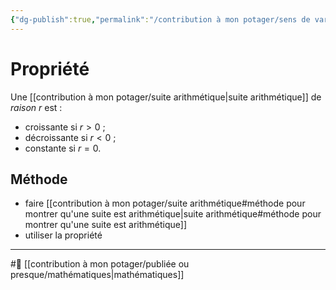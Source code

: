 ```yaml
---
{"dg-publish":true,"permalink":"/contribution à mon potager/sens de variation d'une suite arithmétique et d'une suite géométrique/"}
---
```


# Propriété
Une [[contribution à mon potager/suite arithmétique\|suite arithmétique]] de *raison* $r$ est :
- croissante si $r>0$ ;
- décroissante si $r<0$ ;
- constante si $r=0$.
## Méthode
- faire [[contribution à mon potager/suite arithmétique#méthode pour montrer qu'une suite est arithmétique\|suite arithmétique#méthode pour montrer qu'une suite est arithmétique]]
- utiliser la propriété

---
#🌱  [[contribution à mon potager/publiée ou presque/mathématiques\|mathématiques]]